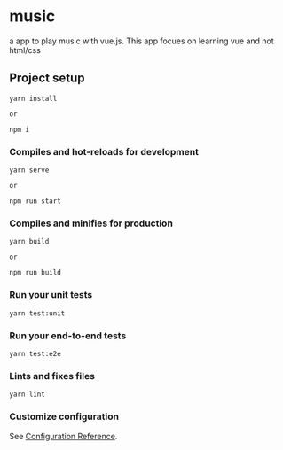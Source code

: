 # music

a app to play music with vue.js. This app focues on learning vue and not html/css

## Project setup
```
yarn install

or

npm i
```

### Compiles and hot-reloads for development
```
yarn serve

or 

npm run start
```

### Compiles and minifies for production
```
yarn build

or 

npm run build
```

### Run your unit tests
```
yarn test:unit
```

### Run your end-to-end tests
```
yarn test:e2e
```

### Lints and fixes files
```
yarn lint
```

### Customize configuration
See [Configuration Reference](https://cli.vuejs.org/config/).
